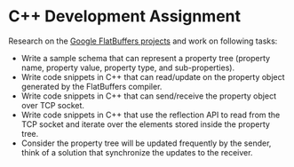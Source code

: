 # C++ Development Assignment

Research on the [Google FlatBuffers projects](https://google.github.io/flatbuffers/) and work on following tasks:

- Write a sample schema that can represent a property tree (property name, property value, property type, and sub-properties).
- Write code snippets in C++ that can read/update on the property object generated by the FlatBuffers compiler.
- Write code snippets in C++ that can send/receive the property object over TCP socket.
- Write code snippets in C++ that use the reflection API to read from the TCP socket and iterate over the elements stored inside the property tree.
- Consider the property tree will be updated frequently by the sender, think of a solution that synchronize the updates to the receiver.
